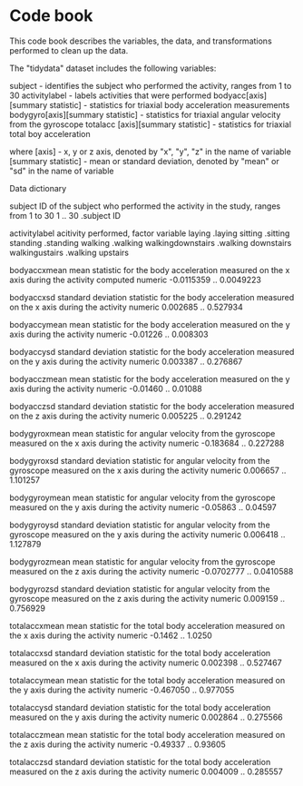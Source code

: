 Code book 
========================================================

This code book describes the variables, the data, and transformations performed to clean up the data.

The "tidydata" dataset includes the following variables:

subject - identifies the subject who performed the activity, ranges from 1 to 30 
activitylabel - labels activities that were performed 
bodyacc[axis][summary statistic] - statistics for triaxial body acceleration measurements 
bodygyro[axis][summary statistic] - statistics for triaxial angular velocity from the gyroscope totalacc
[axis][summary statistic] - statistics for triaxial total boy acceleration 

where
[axis] - x, y or z axis, denoted by "x", "y", "z" in the name of variable 
[summary statistic] - mean or standard deviation, denoted by "mean" or "sd" in the name of variable

Data dictionary

subject
  ID of the subject who performed the activity in the study, ranges from 1 to 30
    1 .. 30 .subject ID
    
activitylabel
  acitivity performed, factor variable 
    laying            .laying
    sitting           .sitting
    standing          .standing
    walking           .walking
    walkingdownstairs .walking downstairs
    walkingustairs    .walking upstairs

bodyaccxmean
  mean statistic for the body acceleration measured on the x axis during the activity
  computed 
    numeric
    -0.0115359 .. 0.0049223

bodyaccxsd
  standard deviation statistic for the body acceleration measured on the x axis during the activity
    numeric
    0.002685 .. 0.527934

bodyaccymean
  mean statistic for the body acceleration measured on the y axis during the activity
    numeric
    -0.01226 .. 0.008303

bodyaccysd
  standard deviation statistic for the body acceleration measured on the y axis during the activity
    numeric
    0.003387 .. 0.276867

bodyacczmean
  mean statistic for the body acceleration measured on the y axis during the activity
    numeric
    -0.01460 .. 0.01088

bodyacczsd
  standard deviation statistic for the body acceleration measured on the z axis during the activity
    numeric
    0.005225 .. 0.291242
  
bodygyroxmean
  mean statistic for angular velocity from the gyroscope measured on the x axis during the activity
    numeric
    -0.183684 .. 0.227288
    
bodygyroxsd
  standard deviation statistic for angular velocity from the gyroscope measured on the x axis during the activity
    numeric
    0.006657 .. 1.101257

bodygyroymean
  mean statistic for angular velocity from the gyroscope measured on the y axis during the activity
    numeric
    -0.05863 .. 0.04597

bodygyroysd
  standard deviation statistic for angular velocity from the gyroscope measured on the y axis during the activity
    numeric
    0.006418 .. 1.127879

bodygyrozmean
  mean statistic for angular velocity from the gyroscope measured on the z axis during the activity
    numeric
    -0.0702777 .. 0.0410588 

bodygyrozsd
  standard deviation statistic for angular velocity from the gyroscope measured on the z axis during the activity
    numeric
    0.009159 .. 0.756929

totalaccxmean
  mean statistic for the total body acceleration measured on the x axis during the activity
    numeric
    -0.1462 .. 1.0250

totalaccxsd
  standard deviation statistic for the total body acceleration measured on the x axis during the activity
    numeric
    0.002398 .. 0.527467

totalaccymean
  mean statistic for the total body acceleration measured on the y axis during the activity
    numeric
    -0.467050 .. 0.977055

totalaccysd
  standard deviation statistic for the total body acceleration measured on the y axis during the activity
    numeric
    0.002864 .. 0.275566

totalacczmean
  mean statistic for the total body acceleration measured on the z axis during the activity
    numeric
    -0.49337 .. 0.93605

totalacczsd
  standard deviation statistic for the total body acceleration measured on the z axis during the activity
    numeric
    0.004009 .. 0.285557
